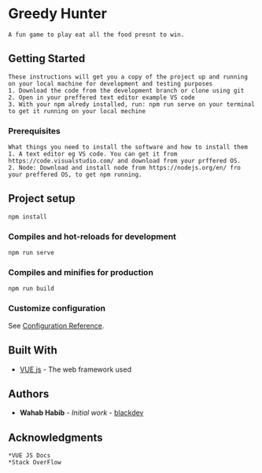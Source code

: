 # Greedy Hunter
    A fun game to play eat all the food presnt to win.

## Getting Started
    These instructions will get you a copy of the project up and running on your local machine for development and testing purposes
    1. Download the code from the development branch or clone using git
    2. Open in your preffered text editor example VS code
    3. With your npm alredy installed, run: npm run serve on your terminal to get it running on your local mechine

### Prerequisites

    What things you need to install the software and how to install them
    1. A text editor eg VS code. You can get it from https://code.visualstudio.com/ and download from your prffered OS.
    2. Node: Download and install node from https://nodejs.org/en/ fro your preffered OS, to get npm running.

## Project setup
```
npm install
```

### Compiles and hot-reloads for development
```
npm run serve
```

### Compiles and minifies for production
```
npm run build
```

### Customize configuration
See [Configuration Reference](https://cli.vuejs.org/config/).

## Built With
* [VUE js](https://vuejs.org/) - The web framework used

## Authors
* **Wahab Habib** - *Initial work* - [blackdev](https://github.com/iamblackdev)

## Acknowledgments
    *VUE JS Docs
    *Stack OverFlow




